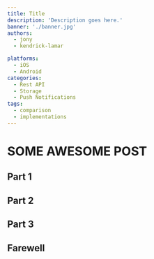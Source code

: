 ```yaml
---
title: Title
description: 'Description goes here.'
banner: './banner.jpg'
authors:
  - jony
  - kendrick-lamar

platforms:
  - iOS
  - Android
categories:
  - Rest API
  - Storage
  - Push Notifications
tags:
  - comparison
  - implementations
---
```


# SOME AWESOME POST

## Part 1

## Part 2

## Part 3

## Farewell
